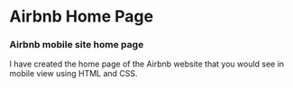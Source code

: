 # Airbnb Home Page
### <strong>Airbnb mobile site home page</strong>  

I have created the home page of the Airbnb website that you would see in mobile view using HTML and CSS.